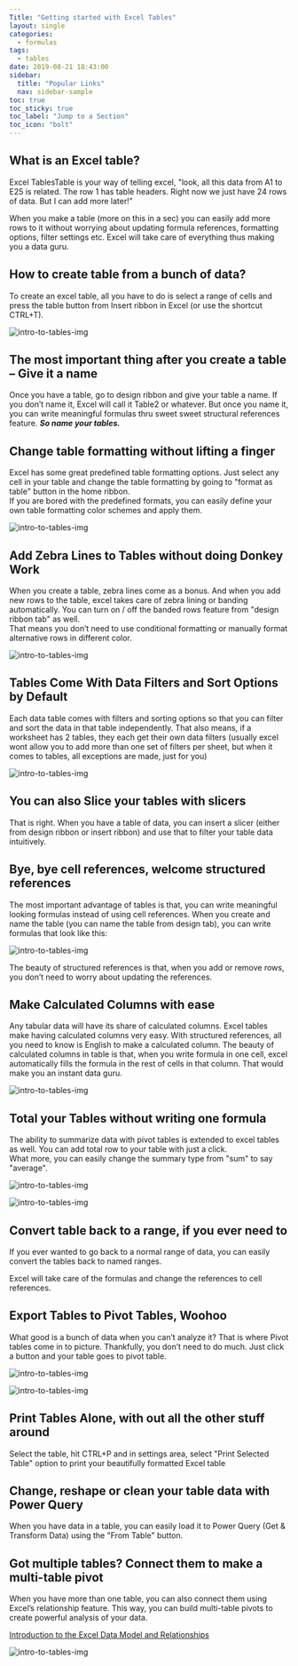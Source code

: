 ```yaml
---
Title: "Getting started with Excel Tables"
layout: single
categories:
  - formulas
tags:
  - tables
date: 2019-08-21 18:43:00
sidebar:
  title: "Popular Links"
  nav: sidebar-sample
toc: true
toc_sticky: true
toc_label: "Jump to a Section"
toc_icon: "bolt"
---
```


## What is an Excel table?

Excel TablesTable is your way of telling excel, "look, all this data from A1 to E25 is related. The row 1 has table headers. Right now we just have 24 rows of data. But I can add more later!"

When you make a table (more on this in a sec) you can easily add more rows to it without worrying about updating formula references, formatting options, filter settings etc. Excel will take care of everything thus making you a data guru.

## How to create table from a bunch of data?
To create an excel table, all you have to do is select a range of cells and press the table button from Insert ribbon in Excel (or use the shortcut CTRL+T).

![intro-to-tables-img](/imgs/intro-to-tables/introduction-to-tables-gif1.gif)

## The most important thing after you create a table – Give it a name  
Once you have a table, go to design ribbon and give your table a name. If you don’t name it, Excel will call it Table2 or whatever. But once you name it, you can write meaningful formulas thru sweet sweet structural references feature. ***So name your tables.***

## Change table formatting without lifting a finger  
Excel has some great predefined table formatting options. Just select any cell in your table and change the table formatting by going to "format as table" button in the home ribbon.  
If you are bored with the predefined formats, you can easily define your own table formatting color schemes and apply them.

![intro-to-tables-img](/imgs/intro-to-tables/introduction-to-tables-pic1.png)

## Add Zebra Lines to Tables without doing Donkey Work  
When you create a table, zebra lines come as a bonus. And when you add new rows to the table, excel takes care of zebra lining or banding automatically. You can turn on / off the banded rows feature from "design ribbon tab" as well.  
That means you don’t need to use conditional formatting or manually format alternative rows in different color.

![intro-to-tables-img](/imgs/intro-to-tables/introduction-to-tables-gif2.gif)

## Tables Come With Data Filters and Sort Options by Default  
Each data table comes with filters and sorting options so that you can filter and sort the data in that table independently. That also means, if a worksheet has 2 tables, they each get their own data filters (usually excel wont allow you to add more than one set of filters per sheet, but when it comes to tables, all exceptions are made, just for you)

![intro-to-tables-img](/imgs/intro-to-tables/introduction-to-tables-pic2.png)


## You can also Slice your tables with slicers  
That is right. When you have a table of data, you can insert a slicer (either from design ribbon or insert ribbon) and use that to filter your table data intuitively.

## Bye, bye cell references, welcome structured references
The most important advantage of tables is that, you can write meaningful looking formulas instead of using cell references. When you create and name the table (you can name the table from design tab), you can write formulas that look like this:

![intro-to-tables-img](/imgs/intro-to-tables/introduction-to-tables-pic3.png)

The beauty of structured references is that, when you add or remove rows, you don’t need to worry about updating the references.

## Make Calculated Columns with ease
Any tabular data will have its share of calculated columns. Excel tables make having calculated columns very easy. With structured references, all you need to know is English to make a calculated column. The beauty of calculated columns in table is that, when you write formula in one cell, excel automatically fills the formula in the rest of cells in that column. That would make you an instant data guru.

![intro-to-tables-img](/imgs/intro-to-tables/introduction-to-tables-gif3.gif)

## Total your Tables without writing one formula
The ability to summarize data with pivot tables is extended to excel tables as well. You can add total row to your table with just a click.  
What more, you can easily change the summary type from "sum" to say "average".

![intro-to-tables-img](/imgs/intro-to-tables/introduction-to-tables-pic4.png)  

![intro-to-tables-img](/imgs/intro-to-tables/introduction-to-tables-pic5.png)

## Convert table back to a range, if you ever need to
If you ever wanted to go back to a normal range of data, you can easily convert the tables back to named ranges.

Excel will take care of the formulas and change the references to cell references.

## Export Tables to Pivot Tables, Woohoo
What good is a bunch of data when you can’t analyze it? That is where Pivot tables come in to picture. Thankfully, you don’t need to do much. Just click a button and your table goes to pivot table.

![intro-to-tables-img](/imgs/intro-to-tables/introduction-to-tables-pic6.png)  

![intro-to-tables-img](/imgs/intro-to-tables/introduction-to-tables-pic7.png)

## Print Tables Alone, with out all the other stuff around
Select the table, hit CTRL+P and in settings area, select "Print Selected Table" option to print your beautifully formatted Excel table

## Change, reshape or clean your table data with Power Query
When you have data in a table, you can easily load it to Power Query (Get & Transform Data) using the "From Table" button.

## Got multiple tables? Connect them to make a multi-table pivot
When you have more than one table, you can also connect them using Excel’s relationship feature. This way, you can build multi-table pivots to create powerful analysis of your data.

[Introduction to the Excel Data Model and Relationships](/formulas/introduction-to-the-excel-data-model-&-relationships/)

![intro-to-tables-img](/imgs/intro-to-tables/introduction-to-tables-pic8.png)

